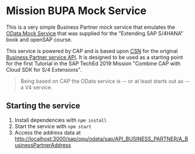 # Mission BUPA Mock Service

This is a very simple Business Partner mock service that emulates the [OData Mock Service](https://sap.github.io/cloud-s4-sdk-book/pages/mock-odata.html) that was supplied for the "Extending SAP S/4HANA" book and openSAP course.

This service is powered by CAP and is based upon [CSN](./srv/external/csn/API_BUSINESS_PARTNER.json) for the original [Business Partner service API](https://api.sap.com/api/API_BUSINESS_PARTNER/overview). It is designed to be used as a starting point for the first Tutorial in the SAP TechEd 2019 Mission "Combine CAP with Cloud SDK for S/4 Extensions".

> Being based on CAP the OData service is -- or at least starts out as -- a V4 service.

## Starting the service

1. Install dependencies with `npm install`
1. Start the service with `npm start`
1. Access the address data at <http://localhost:3000/sap/opu/odata/sap/API_BUSINESS_PARTNER/A_BusinessPartnerAddress>
